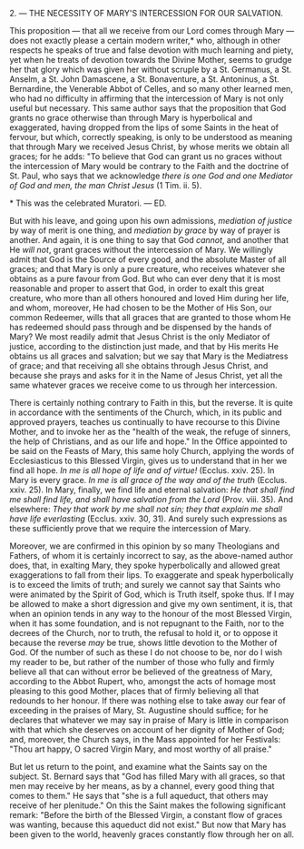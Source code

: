 
2\. — THE NECESSITY OF MARY\'S INTERCESSION FOR OUR SALVATION.

This proposition — that all we receive from our Lord comes through Mary — does not exactly please a certain modern writer,\* who, although in other respects he speaks of true and false devotion with much learning and piety, yet when he treats of devotion towards the Divine Mother, seems to grudge her that glory which was given her without scruple by a St. Germanus, a St. Anselm, a St. John Damascene, a St. Bonaventure, a St. Antoninus, a St. Bernardine, the Venerable Abbot of Celles, and so many other learned men, who had no difficulty in affirming that the intercession of Mary is not only useful but necessary. This same author says that the proposition that God grants no grace otherwise than through Mary is hyperbolical and exaggerated, having dropped from the lips of some Saints in the heat of fervour, but which, correctly speaking, is only to be understood as meaning that through Mary we received Jesus Christ, by whose merits we obtain all graces; for he adds: \"To believe that God can grant us no graces without the intercession of Mary would be contrary to the Faith and the doctrine of St. Paul, who says that we acknowledge *there is one God and one Mediator of God and men, the man Christ Jesus* (1 Tim. ii. 5).

\* This was the celebrated Muratori. — ED.

But with his leave, and going upon his own admissions, *mediation of justice* by way of merit is one thing, and *mediation by grace* by way of prayer is another. And again, it is one thing to say that God *cannot*, and another that He *will not*, grant graces without the intercession of Mary. We willingly admit that God is the Source of every good, and the absolute Master of all graces; and that Mary is only a pure creature, who receives whatever she obtains as a pure favour from God. But who can ever deny that it is most reasonable and proper to assert that God, in order to exalt this great creature, who more than all others honoured and loved Him during her life, and whom, moreover, He had chosen to be the Mother of His Son, our common Redeemer, wills that all graces that are granted to those whom He has redeemed should pass through and be dispensed by the hands of Mary? We most readily admit that Jesus Christ is the only Mediator of justice, according to the distinction just made, and that by His merits He obtains us all graces and salvation; but we say that Mary is the Mediatress of grace; and that receiving all she obtains through Jesus Christ, and because she prays and asks for it in the Name of Jesus Christ, yet all the same whatever graces we receive come to us through her intercession.

There is certainly nothing contrary to Faith in this, but the reverse. It is quite in accordance with the sentiments of the Church, which, in its public and approved prayers, teaches us continually to have recourse to this Divine Mother, and to invoke her as the \"health of the weak, the refuge of sinners, the help of Christians, and as our life and hope.\" In the Office appointed to be said on the Feasts of Mary, this same holy Church, applying the words of Ecclesiasticus to this Blessed Virgin, gives us to understand that in her we find all hope. *In me is all hope of life and of virtue!* (Ecclus. xxiv. 25). In Mary is every grace. *In me is all grace of the way and of the truth* (Ecclus. xxiv. 25). In Mary, finally, we find life and eternal salvation: *He that shall find me shall find life, and shall have salvation from the Lord* (Prov. viii. 35). And elsewhere: *They that work by me shall not sin; they that explain me shall have life everlasting* (Ecclus. xxiv. 30, 31). And surely such expressions as these sufficiently prove that we require the intercession of Mary.

Moreover, we are confirmed in this opinion by so many Theologians and Fathers, of whom it is certainly incorrect to say, as the above-named author does, that, in exalting Mary, they spoke hyperbolically and allowed great exaggerations to fall from their lips. To exaggerate and speak hyperbolically is to exceed the limits of truth; and surely we cannot say that Saints who were animated by the Spirit of God, which is Truth itself, spoke thus. If I may be allowed to make a short digression and give my own sentiment, it is, that when an opinion tends in any way to the honour of the most Blessed Virgin, when it has some foundation, and is not repugnant to the Faith, nor to the decrees of the Church, nor to truth, the refusal to hold it, or to oppose it because the reverse *may* be true, shows little devotion to the Mother of God. Of the number of such as these I do not choose to be, nor do I wish my reader to be, but rather of the number of those who fully and firmly believe all that can without error be believed of the greatness of Mary, according to the Abbot Rupert, who, amongst the acts of homage most pleasing to this good Mother, places that of firmly believing all that redounds to her honour. If there was nothing else to take away our fear of exceeding in the praises of Mary, St. Augustine should suffice; for he declares that whatever we may say in praise of Mary is little in comparison with that which she deserves on account of her dignity of Mother of God; and, moreover, the Church says, in the Mass appointed for her Festivals: \"Thou art happy, O sacred Virgin Mary, and most worthy of all praise.\"

But let us return to the point, and examine what the Saints say on the subject. St. Bernard says that \"God has filled Mary with all graces, so that men may receive by her means, as by a channel, every good thing that comes to them.\" He says that \"she is a full aqueduct, that others may receive of her plenitude.\" On this the Saint makes the following significant remark: \"Before the birth of the Blessed Virgin, a constant flow of graces was wanting, because this aqueduct did not exist.\" But now that Mary has been given to the world, heavenly graces constantly flow through her on all.

